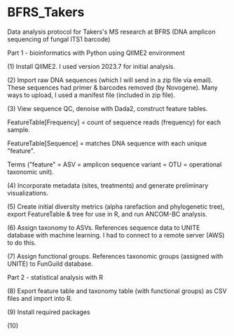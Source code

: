 # BFRS_Takers
Data analysis protocol for Takers's MS research at BFRS (DNA amplicon sequencing of fungal ITS1 barcode)

Part 1 - bioinformatics with Python using QIIME2 environment

(1) 
Install QIIME2.
I used version 2023.7 for initial analysis.

(2)
Import raw DNA sequences (which I will send in a zip file via email). 
These sequences had primer & barcodes removed (by Novogene).
Many ways to upload, I used a manifest file (included in zip file). 

(3) 
View sequence QC, denoise with Dada2, construct feature tables.

FeatureTable[Frequency] = count of sequence reads (frequency) for each sample.

FeatureTable[Sequence] = matches DNA sequence with each unique "feature". 

Terms ("feature" = ASV = amplicon sequence variant = OTU = operational taxonomic unit).

(4)
Incorporate metadata (sites, treatments) and generate preliminary visualizations. 

(5) 
Create initial diversity metrics (alpha rarefaction and phylogenetic tree), export FeatureTable & tree for use in R, and run ANCOM-BC analysis.

(6)
Assign taxonomy to ASVs. 
References sequence data to UNITE database with machine learning. 
I had to connect to a remote server (AWS) to do this.  

(7)
Assign functional groups. 
References taxonomic groups (assigned with UNITE) to FunGuild database. 

Part 2 - statistical analysis with R 

(8) 
Export feature table and taxonomy table (with functional groups) as CSV files and import into R.

(9) 
Install required packages

(10)


